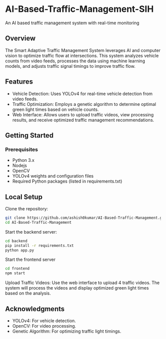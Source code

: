 # AI-Based-Traffic-Management-SIH
An AI based traffic management system with real-time monitoring

## Overview

The Smart Adaptive Traffic Management System leverages AI and computer vision to optimize traffic flow at intersections. This system analyzes vehicle counts from video feeds, processes the data using machine learning models, and adjusts traffic signal timings to improve traffic flow.


## Features
- Vehicle Detection: Uses YOLOv4 for real-time vehicle detection from video feeds.
- Traffic Optimization: Employs a genetic algorithm to determine optimal green light times based on vehicle counts.
- Web Interface: Allows users to upload traffic videos, view processing results, and receive optimized traffic management recommendations.

## Getting Started

### Prerequisites

- Python 3.x
- Nodejs
- OpenCV
- YOLOv4 weights and configuration files
- Required Python packages (listed in requirements.txt)

## Local Setup

Clone the repository:

```bash
git clone https://github.com/ashish0kumar/AI-Based-Traffic-Management.git
cd AI-Based-Traffic-Management
```

Start the backend server:

```bash
cd backend
pip install -r requirements.txt
python app.py
```

Start the frontend server
```bash
cd frontend
npm start
```

Upload Traffic Videos:
Use the web interface to upload 4 traffic videos. The system will process the videos and display optimized green light times based on the analysis.

## Acknowledgments

- YOLOv4: For vehicle detection.
- OpenCV: For video processing.
- Genetic Algorithm: For optimizing traffic light timings.
